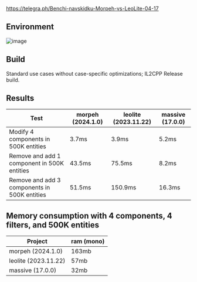 https://telegra.ph/Benchi-navskidku-Morpeh-vs-LeoLite-04-17

## Environment

![image](https://github.com/user-attachments/assets/6e9d60d5-819e-4557-8d31-4ddc83fed7fd)

## Build

Standard use cases without case-specific optimizations; IL2CPP Release build.

## Results

| Test                                         | morpeh (2024.1.0)  | leolite (2023.11.22) | massive (17.0.0) |
| -------------------------------------------- | ------------------ | -------------------- | ---------------- |
| Modify 4 components in 500K entities         | 3.7ms              | 3.9ms                | 5.2ms            |
| Remove and add 1 component in 500K entities  | 43.5ms             | 75.5ms               | 8.2ms            |
| Remove and add 3 components in 500K entities | 51.5ms             | 150.9ms              | 16.3ms           |

## Memory consumption with 4 components, 4 filters, and 500K entities

| Project              | ram (mono) |
| -------------------- | ---------- |
| morpeh (2024.1.0)    | 163mb      |
| leolite (2023.11.22) | 57mb       |
| massive (17.0.0)     | 32mb       |
